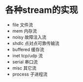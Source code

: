 # 各种stream的实现

* file 文件流
* mem	内存流
* noisy 故障注入流
* shdlc 点对点可靠传输流
* buffered 缓存流
* inet tcp/udp 流
* serial 串口流
* misc 其它流
* process 子进程流

